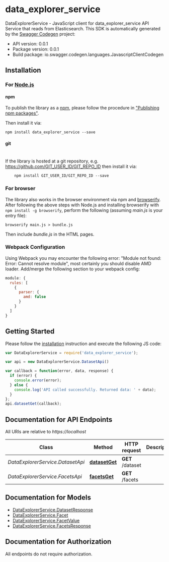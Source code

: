 # data_explorer_service

DataExplorerService - JavaScript client for data_explorer_service
API Service that reads from Elasticsearch.
This SDK is automatically generated by the [Swagger Codegen](https://github.com/swagger-api/swagger-codegen) project:

- API version: 0.0.1
- Package version: 0.0.1
- Build package: io.swagger.codegen.languages.JavascriptClientCodegen

## Installation

### For [Node.js](https://nodejs.org/)

#### npm

To publish the library as a [npm](https://www.npmjs.com/),
please follow the procedure in ["Publishing npm packages"](https://docs.npmjs.com/getting-started/publishing-npm-packages).

Then install it via:

```shell
npm install data_explorer_service --save
```

#### git
#
If the library is hosted at a git repository, e.g.
https://github.com/GIT_USER_ID/GIT_REPO_ID
then install it via:

```shell
    npm install GIT_USER_ID/GIT_REPO_ID --save
```

### For browser

The library also works in the browser environment via npm and [browserify](http://browserify.org/). After following
the above steps with Node.js and installing browserify with `npm install -g browserify`,
perform the following (assuming *main.js* is your entry file):

```shell
browserify main.js > bundle.js
```

Then include *bundle.js* in the HTML pages.

### Webpack Configuration

Using Webpack you may encounter the following error: "Module not found: Error:
Cannot resolve module", most certainly you should disable AMD loader. Add/merge
the following section to your webpack config:

```javascript
module: {
  rules: [
    {
      parser: {
        amd: false
      }
    }
  ]
}
```

## Getting Started

Please follow the [installation](#installation) instruction and execute the following JS code:

```javascript
var DataExplorerService = require('data_explorer_service');

var api = new DataExplorerService.DatasetApi()

var callback = function(error, data, response) {
  if (error) {
    console.error(error);
  } else {
    console.log('API called successfully. Returned data: ' + data);
  }
};
api.datasetGet(callback);

```

## Documentation for API Endpoints

All URIs are relative to *https://localhost*

Class | Method | HTTP request | Description
------------ | ------------- | ------------- | -------------
*DataExplorerService.DatasetApi* | [**datasetGet**](docs/DatasetApi.md#datasetGet) | **GET** /dataset | 
*DataExplorerService.FacetsApi* | [**facetsGet**](docs/FacetsApi.md#facetsGet) | **GET** /facets | 


## Documentation for Models

 - [DataExplorerService.DatasetResponse](docs/DatasetResponse.md)
 - [DataExplorerService.Facet](docs/Facet.md)
 - [DataExplorerService.FacetValue](docs/FacetValue.md)
 - [DataExplorerService.FacetsResponse](docs/FacetsResponse.md)


## Documentation for Authorization

 All endpoints do not require authorization.

